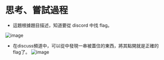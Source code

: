 思考、嘗試過程
===
- 這題根據題目描述，知道要從 discord 中找 flag。
  
![image](https://hackmd.io/_uploads/rJMR_Q0oex.png)

- 在discuss頻道中，可以從中發現一串被蓋住的東西，將其點開就是正確的flag了。
![image](https://hackmd.io/_uploads/HkFMYQRill.png)



